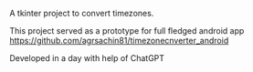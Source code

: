 A tkinter project to convert timezones.


This project served as a prototype for full fledged android app https://github.com/agrsachin81/timezonecnverter_android



Developed in a day with help of ChatGPT
